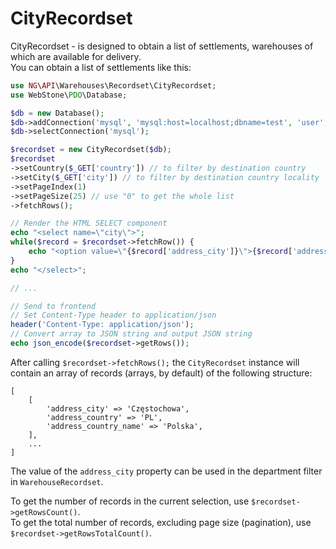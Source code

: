 # CityRecordset

CityRecordset - is designed to obtain a list of settlements, warehouses of which are available for delivery. \
You can obtain a list of settlements like this:
```php
use NG\API\Warehouses\Recordset\CityRecordset;
use WebStone\PDO\Database;

$db = new Database();
$db->addConnection('mysql', 'mysql:host=localhost;dbname=test', 'user', 'password');
$db->selectConnection('mysql');

$recordset = new CityRecordset($db);
$recordset
->setCountry($_GET['country']) // to filter by destination country
->setCity($_GET['city']) // to filter by destination country locality
->setPageIndex(1)
->setPageSize(25) // use "0" to get the whole list
->fetchRows();

// Render the HTML SELECT component
echo "<select name=\"city\">";
while($record = $recordset->fetchRow()) {
    echo "<option value=\"{$record['address_city']}\">{$record['address_city']}</option>";
}
echo "</select>";

// ...

// Send to frontend
// Set Content-Type header to application/json
header('Content-Type: application/json');
// Convert array to JSON string and output JSON string
echo json_encode($recordset->getRows());
```

After calling `$recordset->fetchRows();` the `CityRecordset` instance will contain an array of records (arrays, by default) of the following structure:
```
[
    [
        'address_city' => 'Częstochowa',
        'address_country' => 'PL',
        'address_country_name' => 'Polska',
    ],
    ...
]
```
The value of the `address_city` property can be used in the department filter in `WarehouseRecordset`.

To get the number of records in the current selection, use `$recordset->getRowsCount()`.\
To get the total number of records, excluding page size (pagination), use `$recordset->getRowsTotalCount()`.
